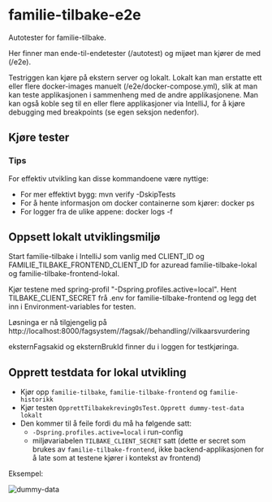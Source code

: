 # familie-tilbake-e2e
Autotester for familie-tilbake.

Her finner man ende-til-endetester (/autotest) og mijøet man kjører de med (/e2e).

Testriggen kan kjøre på ekstern server og lokalt. Lokalt kan man erstatte ett eller flere docker-images manuelt (/e2e/docker-compose.yml), slik at man kan teste applikasjonen i sammenheng med de andre applikasjonene. Man kan også koble seg til en eller flere applikasjoner via IntelliJ, for å kjøre debugging med breakpoints (se egen seksjon nedenfor).

## Kjøre tester

### Tips
For effektiv utvikling kan disse kommandoene være nyttige:

* For mer effektivt bygg: mvn verify -DskipTests
* For å hente informasjon om docker containerne som kjører: docker ps
* For logger fra de ulike appene: docker logs <docker-id> -f

## Oppsett lokalt utviklingsmiljø

Start familie-tilbake i IntelliJ som vanlig med CLIENT_ID og FAMILIE_TILBAKE_FRONTEND_CLIENT_ID for azuread familie-tilbake-lokal og familie-tilbake-frontend-lokal.

Kjør testene med spring-profil "-Dspring.profiles.active=local". Hent TILBAKE_CLIENT_SECRET frå .env for familie-tilbake-frontend og legg det inn i Environment-variables for testen.

Løsninga er nå tilgjengelig på http://localhost:8000/fagsystem/<system>/fagsak/<eksternFagsakId>/behandling/<eksternBrukId>/vilkaarsvurdering

eksternFagsakid og eksternBrukId finner du i loggen for testkjøringa.

## Opprett testdata for lokal utvikling
- Kjør opp `familie-tilbake`, `familie-tilbake-frontend` og `familie-historikk`
- Kjør testen `OpprettTilbakekrevingOsTest.Opprett dummy-test-data lokalt`
- Den kommer til å feile fordi du må ha følgende satt:
  - `-Dspring.profiles.active=local` i run-config 
  - miljøvariabelen `TILBAKE_CLIENT_SECRET` satt (dette er secret som brukes av `familie-tilbake-frontend`, ikke backend-applikasjonen for å late som at testene kjører i kontekst av frontend)

Eksempel: 

![dummy-data](https://user-images.githubusercontent.com/402915/204290705-75996d85-6967-427f-80f7-e3d6532527c7.png)
